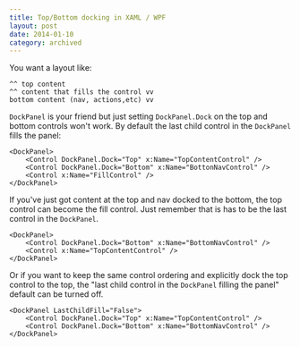 ```yaml
---
title: Top/Bottom docking in XAML / WPF
layout: post
date: 2014-01-10
category: archived
---
```


You want a layout like:

    ^^ top content
    ^^ content that fills the control vv
    bottom content (nav, actions,etc) vv

`DockPanel` is your friend but just setting `DockPanel.Dock` on the top and bottom controls won't work. By default the last child control in the `DockPanel` fills the panel:

    <DockPanel>
        <Control DockPanel.Dock="Top" x:Name="TopContentControl" />
        <Control DockPanel.Dock="Bottom" x:Name="BottonNavControl" />
        <Control x:Name="FillControl" />
    </DockPanel>

If you've just got content at the top and nav docked to the bottom, the top control can become the fill control. Just remember that is has to be the last control in the `DockPanel`.
    
    <DockPanel>
        <Control DockPanel.Dock="Bottom" x:Name="BottomNavControl" />
        <Control x:Name="TopContentControl" />
    </DockPanel>

Or if you want to keep the same control ordering and explicitly dock the top control to the top, the "last child control in the `DockPanel` filling the panel" default can be turned off.

    <DockPanel LastChildFill="False">
        <Control DockPanel.Dock="Top" x:Name="TopContentControl" />
        <Control DockPanel.Dock="Bottom" x:Name="BottomNavControl" />
    </DockPanel>

